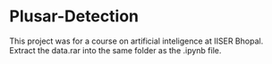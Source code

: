 # Plusar-Detection

This project was for a course on artificial inteligence at IISER Bhopal.
Extract the data.rar into the same folder as the .ipynb file.
